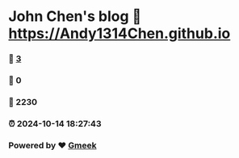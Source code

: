 # John Chen's blog :link: https://Andy1314Chen.github.io 
### :page_facing_up: [3](https://Andy1314Chen.github.io/tag.html) 
### :speech_balloon: 0 
### :hibiscus: 2230 
### :alarm_clock: 2024-10-14 18:27:43 
### Powered by :heart: [Gmeek](https://github.com/Meekdai/Gmeek)

